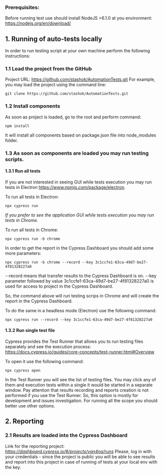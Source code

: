 ### Prerequisites:
Before running test use should install NodeJS >6.1.0 at you environment:
https://nodejs.org/en/download/

## 1. Running of auto-tests locally
In order to run testing script at your own machine perform the following instructions:

### 1.1 Load the project from the GitHub
Project URL: https://github.com/stashok/AutomationTests.git For example, you may load the project using the command line:
```
git clone https://github.com/stashok/AutomationTests.git
```
### 1.2 Install components
As soon as project is loaded, go to the root and perform command:
```
npm install
```
It will install all components based on package.json file into node_modules folder.

### 1.3 As soon as components are loaded you may run testing scripts.
#### 1.3.1 Run all tests
If you are not interested in seeing GUI while tests execution you may run tests in Electron https://www.npmjs.com/package/electron.

To run all tests in Electron:
```
npx cypress run
```
*If you prefer to see the application GUI while tests execution you may run tests in Chrome.*

To run all tests in Chrome:
```
npx cypress run -b chrome
```
In order to get the report in the Cypress Dashboard you should add some more parameters:
```
npx cypress run -b chrome --record --key 3c1ccfe1-63ca-49d7-be27-4f81328227a0
```
--record means that transfer results to the Cypress Dashboard is on. --key parameter followed by value 3c1ccfe1-63ca-49d7-be27-4f81328227a0 is used for access to project in the Cypress Dashboard.

So, the command above will run testing scrips in Chrome and will create the report in the Cypress Dashboard.

To do the same in a headless mode (Electron) use the following command:
```
npx cypress run --record --key 3c1ccfe1-63ca-49d7-be27-4f81328227a0
```
#### 1.3.2 Run single test file
Cypress provides the Test Runner that allows you to run testing files separately and see the execution process: https://docs.cypress.io/guides/core-concepts/test-runner.html#Overview

To open it use the following command:
```
npx cypress open
```
In the Test Runner you will see the list of testing files. You may click any of them and execution tests within a single it would be started in a separate window. Pay attention that results recording and reports creation is not performed if you use the Test Runner. So, this option is mostly for development and issues investigation. For running all the scope you should better use other options.

## 2. Reporting
### 2.1 Results are loaded into the Cypress Dashboard
Link for the reporting project: *https://dashboard.cypress.io/#/projects/vqn4nq/runs* Please, log in with your credentials - since the project is public you will be able to see results and report into this project in case of running of tests at your local env with the key.